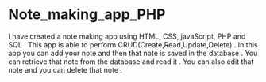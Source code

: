 # Note_making_app_PHP
I have created a note making app using HTML, CSS, javaScript, PHP and SQL . This app is able to perform CRUD(Create,Read,Update,Delete) . In this app you can add your note and then that note is saved in the database . You can retrieve that note from the database and read it . You can also edit that note and you can delete that note . 
